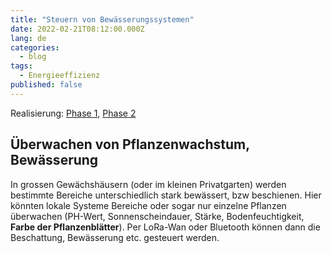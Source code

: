 ```yaml
---
title: "Steuern von Bewässerungssystemen"
date: 2022-02-21T08:12:00.000Z
lang: de
categories:
  - blog
tags:
  - Energieeffizienz
published: false
---
```


Realisierung: [Phase 1](../phase-1/), [Phase 2](../phase-2/)

## Überwachen von Pflanzenwachstum, Bewässerung

In grossen Gewächshäusern (oder im kleinen Privatgarten) werden bestimmte Bereiche unterschiedlich stark bewässert, bzw beschienen. Hier könnten lokale Systeme Bereiche oder sogar nur einzelne Pflanzen überwachen (PH-Wert, Sonnenscheindauer, Stärke, Bodenfeuchtigkeit, __Farbe der Pflanzenblätter__). Per LoRa-Wan oder Bluetooth können dann die Beschattung, Bewässerung etc. gesteuert werden.
